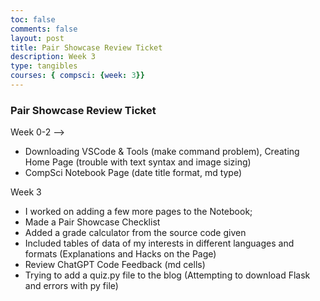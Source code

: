 ```yaml
---
toc: false
comments: false
layout: post
title: Pair Showcase Review Ticket
description: Week 3
type: tangibles
courses: { compsci: {week: 3}}
---
```


###  Pair Showcase Review Ticket

Week 0-2 -->
- Downloading VSCode & Tools (make command problem), Creating Home Page (trouble with text syntax and image sizing)
- CompSci Notebook Page (date title format, md type)

Week 3
- I worked on adding a few more pages to the Notebook;
- Made a Pair Showcase Checklist
- Added a grade calculator from the source code given
- Included tables of data of my interests in different languages and formats (Explanations and Hacks on the Page)
- Review ChatGPT Code Feedback (md cells)
- Trying to add a quiz.py file to the blog (Attempting to download Flask and errors with py file)